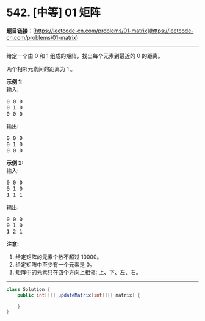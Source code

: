 # 542. [中等] 01 矩阵

**题目链接：**[https://leetcode-cn.com/problems/01-matrix](https://leetcode-cn.com/problems/01-matrix)

---

<div class="content__1Y2H">
 <div class="notranslate">
  <p>给定一个由 0 和 1 组成的矩阵，找出每个元素到最近的 0 的距离。</p> 
  <p>两个相邻元素间的距离为 1 。</p> 
  <p><strong>示例 1: </strong><br> 输入:</p> 
  <pre class="language-text">0 0 0
0 1 0
0 0 0
</pre> 
  <p>输出:</p> 
  <pre class="language-text">0 0 0
0 1 0
0 0 0
</pre> 
  <p><strong>示例 2: </strong><br> 输入:</p> 
  <pre class="language-text">0 0 0
0 1 0
1 1 1
</pre> 
  <p>输出:</p> 
  <pre class="language-text">0 0 0
0 1 0
1 2 1
</pre> 
  <p><strong>注意:</strong></p> 
  <ol> 
   <li>给定矩阵的元素个数不超过 10000。</li> 
   <li>给定矩阵中至少有一个元素是 0。</li> 
   <li>矩阵中的元素只在四个方向上相邻: 上、下、左、右。</li> 
  </ol> 
 </div>
</div>

---

```java
class Solution {
    public int[][] updateMatrix(int[][] matrix) {
        
    }
}
```